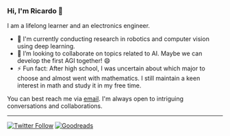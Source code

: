 <!--
**Rotvie/Rotvie** is a ✨ _special_ ✨ repository because its `README.md` (this file) appears on your GitHub profile.
-->

### Hi, I'm Ricardo 👋

I am a lifelong learner and an electronics engineer.

- 🔭 I'm currently conducting research in robotics and computer vision using deep learning.
- 🌱 I’m looking to collaborate on topics related to AI. Maybe we can develop the first AGI together! 😄
- ⚡ Fun fact: After high school, I was uncertain about which major to choose and almost went with mathematics. I still maintain a keen interest in math and study it in my free time.

You can best reach me via [email](mailto:rotvie@gmail.com). I'm always open to intriguing conversations and collaborations.


[youtube]: https://www.youtube.com/@rotvie_official
[goodreads]: https://www.goodreads.com/user/show/146589001-ricardo-huaman-kemper


---
[![Twitter Follow](https://img.shields.io/twitter/follow/rotvie?label=Follow&style=social)](https://twitter.com/rotvie)  [![Goodreads](https://img.shields.io/badge/Goodreads-F3F1EA?style=for-the-badge&logo=goodreads&logoColor=372213)](https://goodreads.com/rotvie)
